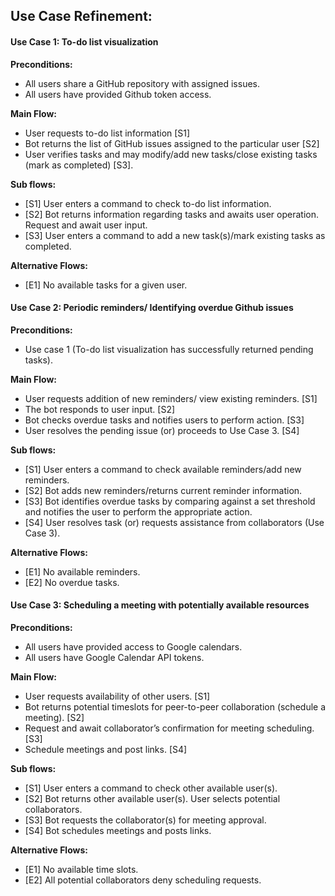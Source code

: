 ## Use Case Refinement:

#### Use Case 1: To-do list visualization

<b> Preconditions: </b>
- All users share a GitHub repository with assigned issues.
- All users have provided Github token access.

<b> Main Flow: </b>
- User requests to-do list information [S1] 
- Bot returns the list of GitHub issues assigned to the particular user [S2]
- User verifies tasks and may modify/add new tasks/close existing tasks (mark as completed) [S3].

<b> Sub flows: </b>
- [S1] User enters a command to check to-do list information.
- [S2] Bot returns information regarding tasks and awaits user operation. Request and await user input.
- [S3] User enters a command to add a new task(s)/mark existing tasks as completed.

<b> Alternative Flows: </b>
- [E1] No available tasks for a given user.

#### Use Case 2: Periodic reminders/ Identifying overdue Github issues

<b> Preconditions: </b>
- Use case 1 (To-do list visualization has successfully returned pending tasks).

<b> Main Flow: </b>
- User requests addition of new reminders/ view existing reminders. [S1]
- The bot responds to user input. [S2]
- Bot checks overdue tasks and notifies users to perform action. [S3]
- User resolves the pending issue (or) proceeds to Use Case 3. [S4]

<b> Sub flows: </b>
- [S1] User enters a command to check available reminders/add new reminders.
- [S2] Bot adds new reminders/returns current reminder information.
- [S3] Bot identifies overdue tasks by comparing against a set threshold and notifies the user to perform the appropriate action. 
- [S4] User resolves task (or) requests assistance from collaborators (Use Case 3).

<b> Alternative Flows: </b>
- [E1] No available reminders.
- [E2] No overdue tasks.

#### Use Case 3: Scheduling a meeting with potentially available resources

<b> Preconditions: </b>
- All users have provided access to Google calendars.
- All users have Google Calendar API tokens.

<b> Main Flow: </b>
- User requests availability of other users. [S1]
- Bot returns potential timeslots for peer-to-peer collaboration (schedule a meeting). [S2] 
- Request and await collaborator’s confirmation for meeting scheduling. [S3]
- Schedule meetings and post links. [S4]

<b> Sub flows: </b>
- [S1] User enters a command to check other available user(s).
- [S2] Bot returns other available user(s). User selects potential collaborators.
- [S3] Bot requests the collaborator(s) for meeting approval.
- [S4] Bot schedules meetings and posts links.

<b> Alternative Flows: </b>
- [E1] No available time slots.
- [E2] All potential collaborators deny scheduling requests.
